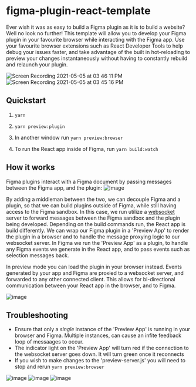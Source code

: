 # figma-plugin-react-template

Ever wish it was as easy to build a Figma plugin as it is to build a website? Well no look no further! This template will allow you to develop your Figma plugin in your favourite browser while interacting with the Figma app. Use your favourite browser extensions such as React Developer Tools to help debug your issues faster, and take advantage of the built in hot-reloading to preview your changes instantaneously without having to constantly rebuild and relaunch your plugin.

![Screen Recording 2021-05-05 at 03 46 11 PM](https://user-images.githubusercontent.com/7476817/117219079-5c0f6580-adb9-11eb-9cfd-6e803d93e3ca.gif)
![Screen Recording 2021-05-05 at 03 45 16 PM](https://user-images.githubusercontent.com/7476817/117219001-32563e80-adb9-11eb-839d-d8cde22e5dd1.gif)

## Quickstart

1. `yarn`
2. `yarn preview:plugin`
3. In another window run `yarn preview:browser` 

4. To run the React app inside of Figma, run `yarn build:watch`

## How it works

Figma plugins interact with a Figma document by passing messages between the Figma app, and the plugin:
![image](https://user-images.githubusercontent.com/7476817/117206661-f9619e00-ada7-11eb-8f07-2bea23a2f355.png)

By adding a middleman between the two, we can decouple Figma and a plugin, so that we can build plugins outside of Figma, while still having access to the Figma sandbox. In this case, we run utilize a [websocket](https://developer.mozilla.org/en-US/docs/Web/API/WebSockets_API) server to forward messages between the Figma sandbox and the plugin being developed. Depending on the build commands run, the React app is build differently. We can wrap our Figma plugin in a 'Preview App' to render the plugin in a browser and to handle the message proxying logic to our websocket server. In Figma we run the 'Preview App' as a plugin, to handle any Figma events we generate in the React app, and to pass events such as selection messages back.

In preview mode you can load the plugin in your browser instead. Events generated by your app and Figma are proxied to a websocket server, and forwarded to any other connected client. This allows for bi-directional communication between your React app in the browser, and to Figma.

![image](https://user-images.githubusercontent.com/7476817/117206636-f36bbd00-ada7-11eb-8f40-12ef474ce92b.png)


## Troubleshooting
- Ensure that only a *single* instance of the 'Preview App' is running in your browser and Figma. Multiple instances, can cause an infite feedback loop of messaages to occur.
- The indicator light on the 'Preview App' will turn red if the connection to the websocket server goes down. It will turn green once it reconnects
- If you wish to make changes to the 'preview-server.js' you will need to stop and rerun `yarn preview:browser` 

![image](https://user-images.githubusercontent.com/7476817/117218993-2f5b4e00-adb9-11eb-95e5-67702fa03b90.png)
![image](https://user-images.githubusercontent.com/7476817/117207805-3bd7aa80-ada9-11eb-8427-a1e32709534c.png)
![image](https://user-images.githubusercontent.com/7476817/117207942-67f32b80-ada9-11eb-8d5f-f7857d81930d.png)

